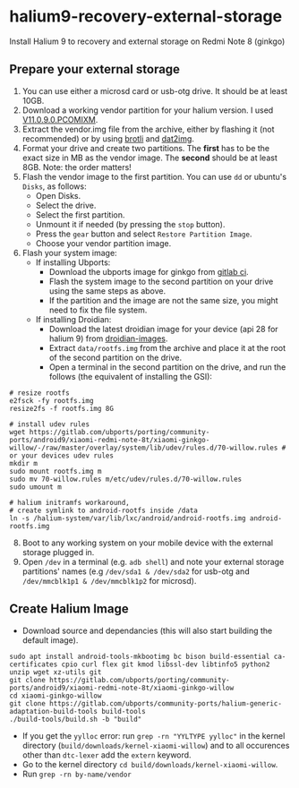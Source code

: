 # halium9-recovery-external-storage
Install Halium 9 to recovery and external storage on Redmi Note 8 (ginkgo)

## Prepare your external storage
1. You can use either a microsd card or usb-otg drive. It should be at least 10GB.
2. Download a working vendor partition for your halium version. I used [V11.0.9.0.PCOMIXM](https://github.com/TryHardDood/mi-vendor-updater/releases/download/ginkgo_global-stable/fw-vendor_ginkgo_miui_GINKGOGlobal_V11.0.9.0.PCOMIXM_59d042a821_9.0.zip).
3. Extract the vendor.img file from the archive, either by flashing it (not recommended) or by using [brotli](https://manpages.ubuntu.com/manpages/jammy/man1/brotli.1.html) and [dat2img](https://github.com/danielmmmm/dat2img).
4. Format your drive and create two partitions. The **first** has to be the exact size in MB as the vendor image. The **second** should be at least 8GB. Note: the order matters!
5. Flash the vendor image to the first partition. You can use `dd` or ubuntu's `Disks`, as follows:
    - Open Disks.
    - Select the drive.
    - Select the first partition.
    - Unmount it if needed (by pressing the `stop` button).
    - Press the `gear` button and select `Restore Partition Image`.
    - Choose your vendor partition image.
6. Flash your system image:
    - If installing Ubports:
        - Download the ubports image for ginkgo from [gitlab ci](https://gitlab.com/ubports/porting/community-ports/android9/xiaomi-redmi-note-8t/xiaomi-ginkgo-willow/-/jobs).
        - Flash the system image to the second partition on your drive using the same steps as above.
        - If the partition and the image are not the same size, you might need to fix the file system.
    - If installing Droidian:
        - Download the latest droidian image for your device (api 28 for halium 9) from [droidian-images](https://github.com/droidian-images/droidian/releases).
        - Extract `data/rootfs.img` from the archive and place it at the root of the second partition on the drive.
        - Open a terminal in the second partition on the drive, and run the follows (the equivalent of installing the GSI):
```
# resize rootfs
e2fsck -fy rootfs.img
resize2fs -f rootfs.img 8G

# install udev rules
wget https://gitlab.com/ubports/porting/community-ports/android9/xiaomi-redmi-note-8t/xiaomi-ginkgo-willow/-/raw/master/overlay/system/lib/udev/rules.d/70-willow.rules # or your devices udev rules
mkdir m
sudo mount rootfs.img m
sudo mv 70-willow.rules m/etc/udev/rules.d/70-willow.rules
sudo umount m

# halium initramfs workaround,
# create symlink to android-rootfs inside /data
ln -s /halium-system/var/lib/lxc/android/android-rootfs.img android-rootfs.img
```
8. Boot to any working system on your mobile device with the external storage plugged in.
9. Open `/dev` in a terminal (e.g. `adb shell`) and note your external storage partitions' names (e.g `/dev/sda1 & /dev/sda2` for usb-otg and `/dev/mmcblk1p1 & /dev/mmcblk1p2` for microsd).

## Create Halium Image
- Download source and dependancies (this will also start building the default image).
```
sudo apt install android-tools-mkbootimg bc bison build-essential ca-certificates cpio curl flex git kmod libssl-dev libtinfo5 python2 unzip wget xz-utils git
git clone https://gitlab.com/ubports/porting/community-ports/android9/xiaomi-redmi-note-8t/xiaomi-ginkgo-willow
cd xiaomi-ginkgo-willow
git clone https://gitlab.com/ubports/community-ports/halium-generic-adaptation-build-tools build-tools
./build-tools/build.sh -b "build"
```
- If you get the `yylloc` error: run `grep -rn "YYLTYPE yylloc"` in the kernel directory (`build/downloads/kernel-xiaomi-willow`) and to all occurences other than `dtc-lexer` add the `extern` keyword.
- Go to the kernel directory `cd build/downloads/kernel-xiaomi-willow`.
- Run `grep -rn by-name/vendor` 
